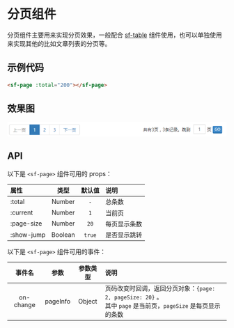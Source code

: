 # 分页组件
分页组件主要用来实现分页效果，一般配合 [sf-table](./table.md) 组件使用，也可以单独使用来实现其他的比如文章列表的分页等。

## 示例代码

```html
<sf-page :total="200"></sf-page>
```

## 效果图

![preview](./media/page.png)

## API

以下是 `<sf-page>` 组件可用的 props：

| 属性 | 类型 | 默认值 | 说明 |
| :--- | :---: | :---: | :--- |
| :total | Number | `-` | 总条数 |
| :current | Number | `1` | 当前页 |
| :page-size | Number | `20` | 每页显示条数 |
| :show-jump | Boolean | `true` | 是否显示跳转 |

以下是 `<sf-page>` 组件可用的事件：

| 事件名 | 参数 | 参数类型 | 说明 |
| :---: | :---: | :---: | :--- |
| on-change | pageInfo | Object | 页码改变时回调，返回分页对象：`{page: 2, pageSize: 20}` 。<br>其中 `page` 是当前页，`pageSize` 是每页显示的条数|